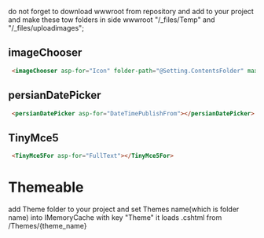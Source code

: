 
do not forget to download wwwroot from repository and add to your project
and make these tow folders in side wwwroot "/_files/Temp" and   "/_files/uploadimages";

  ## imageChooser
  ```html
   <imageChooser asp-for="Icon" folder-path="@Setting.ContentsFolder" max-kb="1500" img-css="max-height:200px;border:2px solid blue;" ></imageChooser>

```
       
 ## persianDatePicker
 ```html
  <persianDatePicker asp-for="DateTimePublishFrom"></persianDatePicker>
  ```
  
  ## TinyMce5
  ```html
   <TinyMce5For asp-for="FullText"></TinyMce5For>
```

# Themeable
  add Theme folder to your project and set Themes name(which is folder name) into IMemoryCache with key "Theme"
  it loads .cshtml from /Themes/{theme_name}
